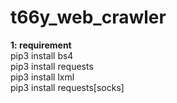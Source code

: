 # t66y_web_crawler

__1: requirement__  
pip3 install bs4  
pip3 install requests  
pip3 install lxml   
pip3 install requests[socks]
